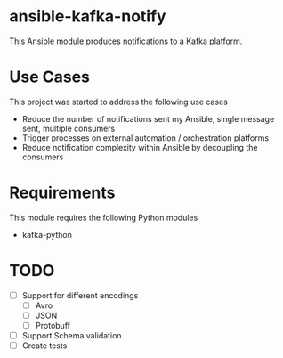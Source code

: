 # ansible-kafka-notify

This Ansible module produces notifications to a Kafka platform.

# Use Cases

This project was started to address the following use cases
- Reduce the number of notifications sent my Ansible, single message sent, multiple consumers
- Trigger processes on external automation / orchestration platforms
- Reduce notification complexity within Ansible by decoupling the consumers

# Requirements

This module requires the following Python modules
- kafka-python

# TODO

- [ ] Support for different encodings
  - [ ] Avro
  - [ ] JSON
  - [ ] Protobuff
- [ ] Support Schema validation
- [ ] Create tests
